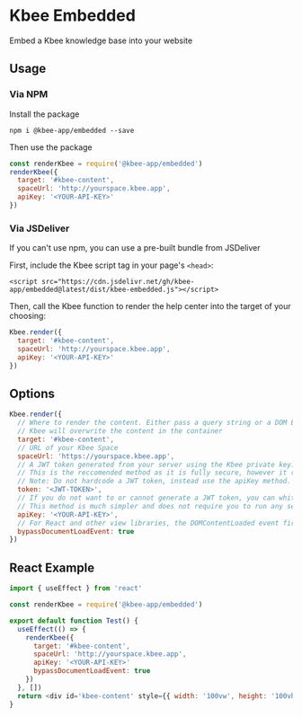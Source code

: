 # Kbee Embedded
Embed a Kbee knowledge base into your website

## Usage

### Via NPM

Install the package

```
npm i @kbee-app/embedded --save
```

Then use the package

```javascript
const renderKbee = require('@kbee-app/embedded')
renderKbee({
  target: '#kbee-content',
  spaceUrl: 'http://yourspace.kbee.app',
  apiKey: '<YOUR-API-KEY>'
})
```

### Via JSDeliver

If you can't use npm, you can use a pre-built bundle from JSDeliver

First, include the Kbee script tag in your page's `<head>`:

```
<script src="https://cdn.jsdelivr.net/gh/kbee-app/embedded@latest/dist/kbee-embedded.js"></script>
```

Then, call the Kbee function to render the help center into the target of your choosing:

```javascript
Kbee.render({
  target: '#kbee-content',
  spaceUrl: 'http://yourspace.kbee.app',
  apiKey: '<YOUR-API-KEY>'
})
```

## Options

```javascript
Kbee.render({
  // Where to render the content. Either pass a query string or a DOM Element
  // Kbee will overwrite the content in the container
  target: '#kbee-content',
  // URL of your Kbee Space
  spaceUrl: 'https://yourspace.kbee.app',
  // A JWT token generated from your server using the Kbee private key.
  // This is the reccomended method as it is fully secure, however it requires you to run the JWT creation code on your server
  // Note: Do not hardcode a JWT token, instead use the apiKey method.
  token: '<JWT-TOKEN>',
  // If you do not want to or cannot generate a JWT token, you can whitelist your domain and use the API key to generate a JWT from the Kbee servers
  // This method is much simpler and does not require you to run any server code, but a dedicated attacker can steal your API key and manually spoof requests to generate a JWT.
  apiKey: '<YOUR-API-KEY>',
  // For React and other view libraries, the DOMContentLoaded event fires too early to be used, so it should be bypassed
  bypassDocumentLoadEvent: true
})
```

## React Example

```javascript
import { useEffect } from 'react'

const renderKbee = require('@kbee-app/embedded')

export default function Test() {
  useEffect(() => {
    renderKbee({
      target: '#kbee-content',
      spaceUrl: 'http://yourspace.kbee.app',
      apiKey: '<YOUR-API-KEY>'
      bypassDocumentLoadEvent: true
    })
  }, [])
  return <div id='kbee-content' style={{ width: '100vw', height: '100vh' }} />
}
```